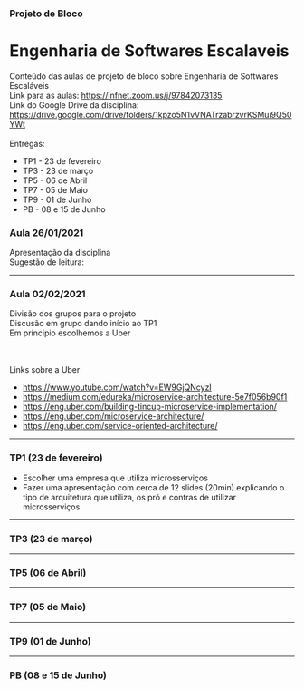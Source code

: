 ### Projeto de Bloco
# Engenharia de Softwares Escalaveis
Conteúdo das aulas de projeto de bloco sobre Engenharia de Softwares Escaláveis
<br>Link para as aulas: https://infnet.zoom.us/j/97842073135
<br>Link do Google Drive da disciplina: https://drive.google.com/drive/folders/1kpzo5N1vVNATrzabrzvrKSMui9Q50YWt
<br><br>Entregas:
* TP1	- 23 de fevereiro
* TP3	- 23 de março
* TP5	- 06 de Abril
* TP7	- 05 de Maio
* TP9	- 01 de Junho
* PB	- 08 e 15 de Junho

### Aula 26/01/2021
Apresentação da disciplina
<br>Sugestão de leitura: 

---

### Aula 02/02/2021
Divisão dos grupos para o projeto
<br>Discusão em grupo dando início ao TP1
<br>Em príncipio escolhemos a Uber

<br><br>Links sobre a Uber
* https://www.youtube.com/watch?v=EW9GjQNcyzI
* https://medium.com/edureka/microservice-architecture-5e7f056b90f1
* https://eng.uber.com/building-tincup-microservice-implementation/
* https://eng.uber.com/microservice-architecture/
* https://eng.uber.com/service-oriented-architecture/

---

### TP1 (23 de fevereiro)
* Escolher uma empresa que utiliza microsserviços
* Fazer uma apresentação com cerca de 12 slides (20min) explicando o tipo de arquitetura que utiliza, os pró e contras de utilizar microsserviços

---

### TP3 (23 de março)

---

### TP5 (06 de Abril)

---

### TP7 (05 de Maio)

---

### TP9 (01 de Junho)

---

### PB (08 e 15 de Junho)
